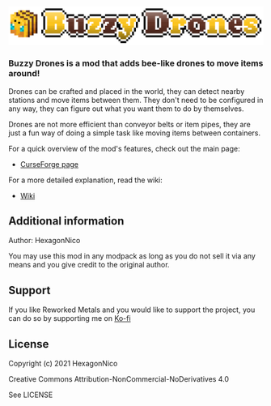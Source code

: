 
![Buzzy Drones](src/main/resources/BuzzyDrones.png)

### Buzzy Drones is a mod that adds bee-like drones to move items around!

Drones can be crafted and placed in the world, they can detect nearby stations and move items between them.
They don't need to be configured in any way, they can figure out what you want them to do by themselves.

Drones are not more efficient than conveyor belts or item pipes, they are just a fun way of doing a simple task like moving items between containers.

For a quick overview of the mod's features, check out the main page:

* [CurseForge page](https://www.curseforge.com/minecraft/mc-mods/buzzy-drones)

For a more detailed explanation, read the wiki:

* [Wiki](https://github.com/HexagonNico/BuzzyDrones/wiki)

## Additional information

Author: HexagonNico

You may use this mod in any modpack as long as you do not sell it via any means and you give credit to the original author.

## Support

If you like Reworked Metals and you would like to support the project,
you can do so by supporting me on [Ko-fi](https://ko-fi.com/hexagonnico)

## License

Copyright (c) 2021 HexagonNico

Creative Commons Attribution-NonCommercial-NoDerivatives 4.0

See LICENSE
